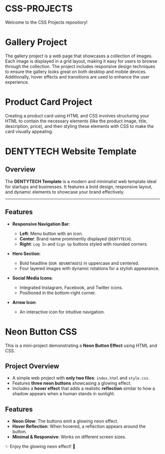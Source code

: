 # CSS-PROJECTS
Welcome to the CSS Projects repository! 
# Gallery Project

<p>The gallery project is a web page that showcases a collection of images. Each image is displayed in a grid layout, making it easy for users to browse through the collection. The project includes responsive design techniques to ensure the gallery looks great on both desktop and mobile devices. Additionally, hover effects and transitions are used to enhance the user experience.</p>

# Product Card Project

<p> 
Creating a product card using HTML and CSS involves structuring your HTML to contain the necessary elements (like the product image, title, description, price), and then styling these elements with CSS to make the card visually appealing.</p>


# DENTYTECH Website Template

## Overview
The **DENTYTECH Template** is a modern and minimalist web template ideal for startups and businesses. It features a bold design, responsive layout, and dynamic elements to showcase your brand effectively.

---

## Features
- **Responsive Navigation Bar**:
  - **Left**: Menu button with an icon.
  - **Center**: Brand name prominently displayed (`DENTYTECH`).
  - **Right**: `Log In` and `Sign Up` buttons styled with rounded corners.
  
- **Hero Section**:
  - Bold headline (`OUR ADVANTAGES`) in uppercase and centered.
  - Four layered images with dynamic rotations for a stylish appearance.

- **Social Media Icons**:
  - Integrated Instagram, Facebook, and Twitter icons.
  - Positioned in the bottom-right corner.

- **Arrow Icon**:
  - An interactive icon for intuitive navigation.
 
# Neon Button CSS

This is a mini-project demonstrating a **Neon Button Effect** using HTML and CSS.

## Project Overview
- A simple web project with **only two files**: `index.html` and `style.css`.
- Features **three neon buttons** showcasing a glowing effect.
- Includes a **hover effect** that adds a realistic **reflection** similar to how a shadow appears when a human stands in sunlight.

## Features
- **Neon Glow**: The buttons emit a glowing neon effect.
- **Hover Reflection**: When hovered, a reflection appears around the button.
- **Minimal & Responsive**: Works on different screen sizes.



✨ Enjoy the glowing neon effect! 🚀

